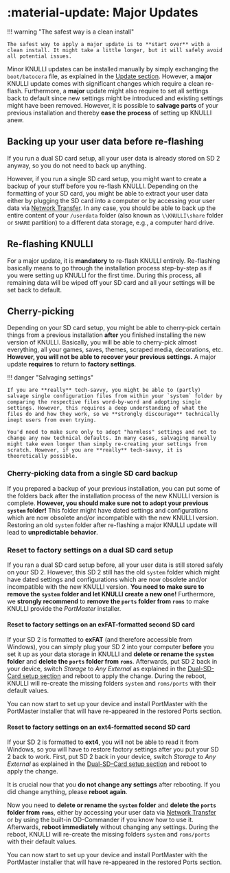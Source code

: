 # :material-update: Major Updates

!!! warning "The safest way is a clean install"

    The safest way to apply a major update is to **start over** with a clean install. It might take a little longer, but it will safely avoid all potential issues.

Minor KNULLI updates can be installed manually by simply exchanging the `boot/batocera` file, as explained in the [Update section](../../play/update). However, a **major** KNULLI update comes with significant changes which require a clean re-flash. Furthermore, a **major** update might also require to set all settings back to default since new settings might be introduced and existing settings might have been removed. However, it is possible to **salvage parts** of your previous installation and thereby **ease the process** of setting up KNULLI anew.

## Backing up your user data before re-flashing

If you run a dual SD card setup, all your user data is already stored on SD 2 anyway, so you do not need to back up anything.

However, if you run a single SD card setup, you might want to create a backup of your stuff before you re-flash KNULLI. Depending on the formatting of your SD card, you might be able to extract your user data either by plugging the SD card into a computer or by accessing your user data via [Network Transfer](../../play/add-games/network-transfer). In any case, you should be able to back up the entire content of your `/userdata` folder (also known as `\\KNULLI\share` folder or `SHARE` partition) to a different data storage, e.g., a computer hard drive.

## Re-flashing KNULLI

For a major update, it is **mandatory** to re-flash KNULLI entirely. Re-flashing basically means to go through the installation process step-by-step as if you were setting up KNULLI for the first time. During this process, all remaining data will be wiped off your SD card and all your settings will be set back to default.

## Cherry-picking

Depending on your SD card setup, you might be able to cherry-pick certain things from a previous installation **after** you finished installing the new version of KNULLI. Basically, you will be able to cherry-pick almost everything, all your games, saves, themes, scraped media, decorations, etc.  **However, you will not be able to recover your previous settings.** A major update **requires** to return to **factory settings**.

!!! danger "Salvaging settings"

    If you are **really** tech-savvy, you might be able to (partly) salvage single configuration files from within your `system` folder by comparing the respective files word-by-word and adopting single settings. However, this requires a deep understanding of what the files do and how they work, so we **strongly discourage** technically inept users from even trying.

    You'd need to make sure only to adopt "harmless" settings and not to change any new technical defaults. In many cases, salvaging manually might take even longer than simply re-creating your settings from scratch. However, if you are **really** tech-savvy, it is theoretically possible.

### Cherry-picking data from a single SD card backup

If you prepared a backup of your previous installation, you can put some of the folders back after the installation process of the new KNULLI version is complete. **However, you should make sure not to adopt your previous `system` folder!** This folder might have dated settings and configurations which are now obsolete and/or incompatible with the new KNULLI version. Restoring an old `system` folder after re-flashing a major KNULLI update will lead to **unpredictable behavior**.

### Reset to factory settings on a dual SD card setup

If you ran a dual SD card setup before, all your user data is still stored safely on your SD 2. However, this SD 2 still has the old `system` folder which might have dated settings and configurations which are now obsolete and/or incompatible with the new KNULLI version. **You need to make sure to remove the `system` folder and let KNULLI create a new one!** Furthermore, we **strongly recommend** to **remove the `ports` folder from `roms`** to make KNULLI provide the *PortMaster* installer.

#### Reset to factory settings on an exFAT-formatted second SD card

If your SD 2 is formatted to **exFAT** (and therefore accessible from Windows), you can simply plug your SD 2 into your computer **before** you set it up as your data storage in KNULLI and **delete or rename the `system` folder** and **delete the `ports` folder from `roms`**. Afterwards, put SD 2 back in your device, switch *Storage* to *Any External* as explained in the [Dual-SD-Card setup section](../../play/add-games/second-sd-card) and reboot to apply the change. During the reboot, KNULLI will re-create the missing folders `system` and `roms/ports` with their default values.

You can now start to set up your device and install PortMaster with the PortMaster installer that will have re-appeared in the restored Ports section.

#### Reset to factory settings on an ext4-formatted second SD card

If your SD 2 is formatted to **ext4**, you will not be able to read it from Windows, so you will have to restore factory settings after you put your SD 2 back to work. First, put SD 2 back in your device, switch *Storage* to *Any External* as explained in the [Dual-SD-Card setup section](../../play/add-games/second-sd-card) and reboot to apply the change.

It is crucial now that you **do not change any settings** after rebooting. If you did change anything, please **reboot again**.

Now you need to **delete or rename the `system` folder** and **delete the `ports` folder from `roms`**, either by accessing your user data via [Network Transfer](../../play/add-games/network-transfer) or by using the built-in OD-Commander if you know how to use it. Afterwards, **reboot immediately** without changing any settings. During the reboot, KNULLI will re-create the missing folders `system` and `roms/ports` with their default values.

You can now start to set up your device and install PortMaster with the PortMaster installer that will have re-appeared in the restored Ports section.
